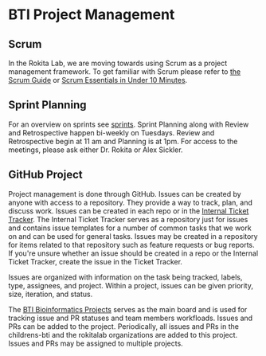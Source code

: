 # BTI Project Management

## Scrum

In the Rokita Lab, we are moving towards using Scrum as a project management framework. To get familiar with Scrum please refer to [the Scrum Guide](https://scrumguides.org/scrum-guide.html) or [Scrum Essentials in Under 10 Minutes](https://www.youtube.com/watch?v=RtQ3tpq-RuE).

## Sprint Planning

For an overview on sprints see [sprints](sprints.md). Sprint Planning along with Review and Retrospective happen bi-weekly on Tuesdays. Review and Retrospective begin at 11 am and Planning is at 1pm. For access to the meetings, please ask either Dr. Rokita or Alex Sickler.

## GitHub Project

Project management is done through GitHub. Issues can be created by anyone with access to a repository. They provide a way to track, plan, and discuss work. Issues can be created in each repo or in the [Internal Ticket Tracker](https://github.com/childrens-bti/internal-ticket-tracker). The Internal Ticket Tracker serves as a repository just for issues and contains issue templates for a number of common tasks that we work on and can be used for general tasks. Issues may be created in a repository for items related to that repository such as feature requests or bug reports. If you're unsure whether an issue should be created in a repo or the Internal Ticket Tracker, create the issue in the Ticket Tracker.

Issues are organized with information on the task being tracked, labels, type, assignees, and project. Within a project, issues can be given priority, size, iteration, and status.

The [BTI Bioinformatics Projects](https://github.com/orgs/childrens-bti/projects/1/views/1) serves as the main board and is used for tracking issue and PR statuses and team members workfloads. Issues and PRs can be added to the project. Periodically, all issues and PRs in the childrens-bti and the rokitalab organizations are added to this project. Issues and PRs may be assigned to multiple projects.